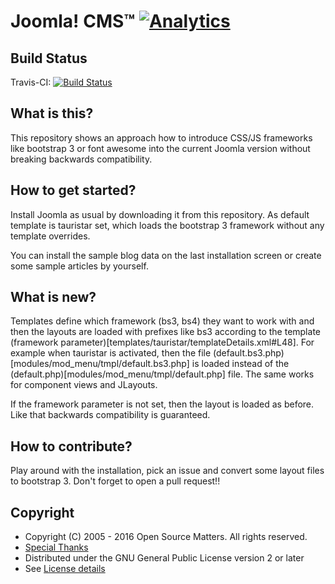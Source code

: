 Joomla! CMS™ [![Analytics](https://ga-beacon.appspot.com/UA-544070-3/joomla-cms/readme)](https://github.com/igrigorik/ga-beacon)
====================

Build Status
---------------------
Travis-CI: [![Build Status](https://travis-ci.org/Digital-Peak-Incubator/tpl_tauristar.svg?branch=staging)](https://travis-ci.org/Digital-Peak-Incubator/tpl_tauristar)

What is this?
---------------------
This repository shows an approach how to introduce CSS/JS frameworks like bootstrap 3 or font awesome into the current Joomla version without breaking backwards compatibility.

How to get started?
---------------------
Install Joomla as usual by downloading it from this repository. As default template is tauristar set, which loads the bootstrap 3 framework without any template overrides.

You can install the sample blog data on the last installation screen or create some sample articles by yourself.

What is new?
---------------------
Templates define which framework (bs3, bs4) they want to work with and then the layouts are loaded with prefixes like bs3 according to the template (framework parameter)[templates/tauristar/templateDetails.xml#L48]. For example when tauristar is activated, then the file (default.bs3.php)[modules/mod_menu/tmpl/default.bs3.php] is loaded instead of the (default.php)[modules/mod_menu/tmpl/default.php] file. The same works for component views and JLayouts.

If the framework parameter is not set, then the layout is loaded as before. Like that backwards compatibility is guaranteed.

How to contribute?
---------------------
Play around with the installation, pick an issue and convert some layout files to bootstrap 3. Don't forget to open a pull request!! 

Copyright
---------------------
* Copyright (C) 2005 - 2016 Open Source Matters. All rights reserved.
* [Special Thanks](https://docs.joomla.org/Joomla!_Credits_and_Thanks)
* Distributed under the GNU General Public License version 2 or later
* See [License details](https://docs.joomla.org/Joomla_Licenses)

